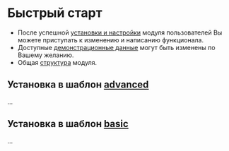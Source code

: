 # Быстрый старт

 * После успешной [установки и настройки](install.md) модуля пользователей Вы можете приступать к изменению и написанию функционала.
 * Доступные [демонстрационные данные](demo.md) могут быть изменены по Вашему желанию. 
 * Общая [структура](structure.md) модуля.




## Установка в шаблон [advanced](https://github.com/yiisoft/yii2-app-advanced)

...




## Установка в шаблон [basic](https://github.com/yiisoft/yii2-app-basic)

...